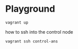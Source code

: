 # Playground



```shell
vagrant up
```



how to ssh into the control node

```shell
vagrant ssh control-ans
```